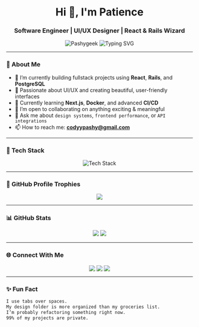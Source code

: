 <h1 align="center">Hi 👋, I'm Patience</h1>
<h3 align="center">Software Engineer | UI/UX Designer | React & Rails Wizard</h3>

<p align="center">
  <img src="https://komarev.com/ghpvc/?username=Pashygeek&label=Profile%20views&color=0e75b6&style=flat" alt="Pashygeek" />
  <img src="https://readme-typing-svg.demolab.com?font=Fira+Code&size=22&pause=1000&center=true&vCenter=true&width=435&lines=Fullstack+Developer;UI%2FUX+Designer;Loves+React+and+Rails;Open+Source+Contributor" alt="Typing SVG" />
</p>

---

### 🧠 About Me

- 🔭 I’m currently building fullstack projects using **React**, **Rails**, and **PostgreSQL**
- 🎨 Passionate about UI/UX and creating beautiful, user-friendly interfaces
- 🌱 Currently learning **Next.js**, **Docker**, and advanced **CI/CD**
- 👯 I’m open to collaborating on anything exciting & meaningful
- 💬 Ask me about `design systems`, `frontend performance`, or `API integrations`
- 📫 How to reach me: **codyypashy@gmail.com**

---

### 🧰 Tech Stack

<p align="center">
  <span class="tech-icons">
    <img src="https://skillicons.dev/icons?i=html,css,js,rails,ruby,react,node,python,postgres,mysql,figma" alt="Tech Stack" />
  </span>
</p>

---

### 🧩 GitHub Profile Trophies

<p align="center">
  <img src="https://github-profile-trophy.vercel.app/?username=Pashygeek&theme=onedark&column=7&no-frame=true&no-bg=true" />
</p>

---

### 📊 GitHub Stats

<p align="center">
<img src="https://github-readme-stats-pashygeek.vercel.app/api?username=Pashygeek&show_icons=true&theme=radical" />
<img src="https://github-readme-stats-pashygeek.vercel.app/api/top-langs/?username=Pashygeek&layout=compact&theme=radical" />
</p>

---


### 🌐 Connect With Me

<p align="center">
  <a href="https://www.linkedin.com/in/patience-wanjiru-520376270/" target="blank"><img align="center" src="https://img.shields.io/badge/-LinkedIn-0077B5?style=for-the-badge&logo=Linkedin&logoColor=white" /></a>
  <a href="https://www.facebook.com/profile.php?id=61561890455869" target="blank"><img align="center" src="https://img.shields.io/badge/-Facebook-1DA1F2?style=for-the-badge&logo=Twitter&logoColor=white" /></a>
  <a href="https://pashy-portfolio.vercel.app" target="blank"><img align="center" src="https://img.shields.io/badge/-Portfolio-000?style=for-the-badge&logo=vercel&logoColor=white" /></a>
</p>

---

### ✨ Fun Fact

```txt
I use tabs over spaces. 
My design folder is more organized than my groceries list. 
I’m probably refactoring something right now.
99% of my projects are private.
